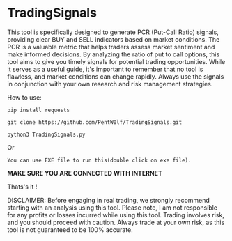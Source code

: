 # TradingSignals
This tool is specifically designed to generate PCR (Put-Call Ratio) signals, providing clear BUY and SELL indicators based on market conditions. The PCR is a valuable metric that helps traders assess market sentiment and make informed decisions. By analyzing the ratio of put to call options, this tool aims to give you timely signals for potential trading opportunities. While it serves as a useful guide, it's important to remember that no tool is flawless, and market conditions can change rapidly. Always use the signals in conjunction with your own research and risk management strategies.

How to use:

```pip install requests```

```git clone https://github.com/PentW0lf/TradingSignals.git```

```python3 TradingSignals.py```

Or

```You can use EXE file to run this(double click on exe file).```

<b> MAKE SURE YOU ARE CONNECTED WITH INTERNET</b>

Thats's it !

DISCLAIMER:
Before engaging in real trading, we strongly recommend starting with an analysis using this tool. Please note, I am not responsible for any profits or losses incurred while using this tool. Trading involves risk, and you should proceed with caution. Always trade at your own risk, as this tool is not guaranteed to be 100% accurate.
